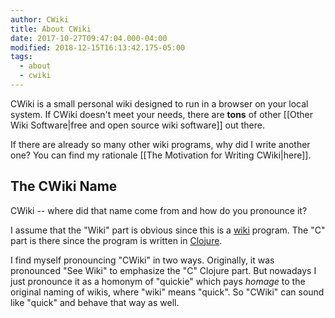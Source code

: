 ```yaml
---
author: CWiki
title: About CWiki
date: 2017-10-27T09:47:04.000-04:00
modified: 2018-12-15T16:13:42.175-05:00
tags:
  - about
  - cwiki
---
```


CWiki is a small personal wiki designed to run in a browser on your local system. If CWiki doesn't meet your needs, there are **tons** of other [[Other Wiki Software|free and open source wiki software]] out there.

If there are already so many other wiki programs, why did I write another one? You can find my rationale [[The Motivation for Writing CWiki|here]].

## The CWiki Name ##

CWiki -- where did that name come from and how do you pronounce it?

I assume that the "Wiki" part is obvious since this is a [wiki](https://en.wikipedia.org/wiki/Wiki) program. The "C" part is there since the program is written in [Clojure](https://clojure.org/).

I find myself pronouncing "CWiki" in two ways. Originally, it was pronounced "See Wiki" to emphasize the "C" Clojure part. But nowadays I just pronounce it as a homonym of "quickie" which pays _homage_ to the original naming of wikis, where "wiki" means "quick". So "CWiki" can sound like "quick" and behave that way as well.